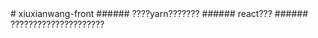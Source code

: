 <meta http-equiv="Content-Type" content="text/html; charset=utf-8">
# xiuxianwang-front
###### ????yarn???????
###### react???
###### ?????????????????????